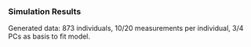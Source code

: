 ### Simulation Results
Generated data: 873 individuals, 10/20 measurements per individual, 3/4 PCs as basis to fit model.
